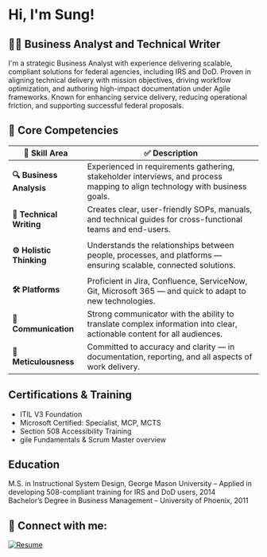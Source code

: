 <h1>Hi, I'm Sung! </h1>

<h2>👨‍💻 Business Analyst and Technical Writer</h2>

I'm a strategic Business Analyst with experience delivering scalable, compliant solutions for federal agencies, including IRS and DoD. Proven in aligning technical delivery with mission objectives, driving workflow optimization, and authoring high-impact documentation under Agile frameworks. Known for enhancing service delivery, reducing operational friction, and supporting successful federal proposals.



<section class="competencies fade-in">
  <div class="container">
    <h2>🧩 Core Competencies</h2>
    <table class="competency-table">
      <thead>
        <tr>
          <th>💼 Skill Area</th>
          <th>✅ Description</th>
        </tr>
      </thead>
      <tbody>
        <tr>
          <td><strong>🔍 Business Analysis</strong></td>
          <td>Experienced in requirements gathering, stakeholder interviews, and process mapping to align technology with business goals.</td>
        </tr>
        <tr>
          <td><strong>📝 Technical Writing</strong></td>
          <td>Creates clear, user-friendly SOPs, manuals, and technical guides for cross-functional teams and end-users.</td>
        </tr>
        <tr>
          <td><strong><p>⚙️ Holistic Thinking</strong></td>
          <td>Understands the relationships between people, processes, and platforms — ensuring scalable, connected solutions.</td>
        </tr>
        <tr>
          <td><strong>🛠 Platforms</strong></td>
          <td>Proficient in Jira, Confluence, ServiceNow, Git, Microsoft 365 — and quick to adapt to new technologies.</td>
        </tr>
        <tr>
          <td><strong>💬 Communication</strong></td>
          <td>Strong communicator with the ability to translate complex information into clear, actionable content for all audiences.</td>
        </tr>
        <tr>
          <td><strong>🎯 Meticulousness</strong></td>
          <td>Committed to accuracy and clarity — in documentation, reporting, and all aspects of work delivery.</td>
        </tr>
      </tbody>
    </table>
  </div>
</section>





<h2>Certifications & Training </h2>

<ul>
  <li>ITIL V3 Foundation</li>
  <li>Microsoft Certified:  Specialist, MCP, MCTS</li>
  <li>Section 508 Accessibility Training</li>
  <li>gile Fundamentals & Scrum Master overview </li>
</ul>

<h2>Education</h2>


M.S. in Instructional System Design, George Mason University – Applied in developing 508-compliant training for IRS and DoD users, 2014  
Bachelor’s Degree in Business Management – University of Phoenix, 2011  




<h2> 🤳 Connect with me:</h2>

  
<a href="https://drive.google.com/drive/u/0/home" target="_blank">
  <img src="https://img.shields.io/badge/Resume-Download-green?style=for-the-badge&logo=read-the-docs" alt="Resume"/>
</a>


